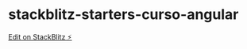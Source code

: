 # stackblitz-starters-curso-angular

[Edit on StackBlitz ⚡️](https://stackblitz.com/edit/stackblitz-starters-4bxacl)